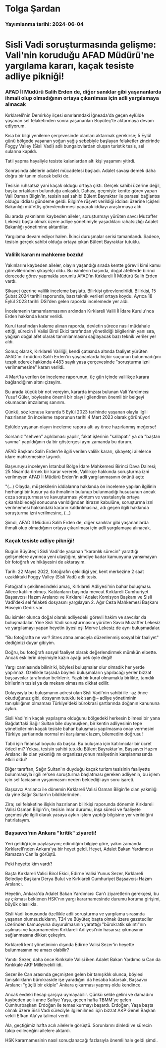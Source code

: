 # Tolga Şardan

### Yayımlanma tarihi: 2024-06-04

# Sisli Vadi soruşturmasında gelişme: Vali'nin koruduğu AFAD Müdürü'ne yargılama kararı, kaçak tesiste adliye pikniği!


### AFAD İl Müdürü Salih Erden de, diğer sanıklar gibi yaşananlarda ihmali olup olmadığının ortaya çıkarılması için adli yargılamaya alınacak



Kırklareli'nin Demirköy ilçesi sınırlarındaki İğneada'da geçen eylülde yaşanan sel felaketinden sonra yaşananları Büyüteç'te aktarmaya devam ediyorum.

Kısa bir bilgi yenileme çerçevesinde olanları aktarmak gerekirse; 5 Eylül günü bölgede yaşanan yoğun yağış sebebiyle başlayan felaketler zincirinde Foggy Valley (Sisli Vadi) adlı bungalovlardan oluşan turistik tesis, sel sularına kapıldı.

Tatil yapma hayaliyle tesiste kalanlardan altı kişi yaşamını yitirdi.

Sonrasında ailelerin adalet mücadelesi başladı. Adalet savaşı demek daha doğru bir tanım olacak belki de.

Tesisin ruhsatsız yani kaçak olduğu ortaya çıktı. Gerçek sahibi üzerine değil, başka ortakların bulunduğu anlaşıldı. Dahası, geçmişte kentte görev yapan Vali Osman Bilgin'in, tesisin asıl sahibi Bülent Bayraktar ile parasal bağlantısı olduğu iddiası gündeme geldi. Bilgin'e rüşvet verildiği iddiası üzerine İçişleri Bakanlığı müfettiş görevlendirmesi yaparak iddiayı araştırmaya aldı.

Bu arada yakınlarını kaybeden aileler, soruşturmayı yürüten savcı Muzaffer Lekesiz başta olmak üzere adliye yönetimiyle yaşadıkları rahatsızlığı Adalet Bakanlığı yönetimine aktardılar.

Yargılama devam ediyor halen. İkinci duruşmalar serisi tamamlandı. Sadece, tesisin gerçek sahibi olduğu ortaya çıkan Bülent Bayraktar tutuklu.


### Valilik kararını mahkeme bozdu!

Yakınlarını kaybeden aileler, olayın yaşandığı sırada kentte görevli kimi kamu görevlilerinden şikayetçi oldu. Bu isimlerin başında, doğal afetlerde birinci derecede görev yapmakla sorumlu AFAD'ın Kırklareli İl Müdürü Salih Erden vardı.

Şikayet üzerine valilik inceleme başlattı. Bilirkişi görevlendirildi. Bilirkişi, 15 Şubat 2024 tarihli raporunda, bazı teknik verileri ortaya koydu. Ayrıca 18 Eylül 2023 tarihli DSİ'den gelen raporda incelemede yer aldı.

İncelemenin tamamlanmasının ardından Kırklareli Valili İl İdare Kurulu'nca Erden hakkında karar verildi.

Kurul tarafından kaleme alınan raporda, devletin sürece nasıl müdahale ettiği, sürecin İl Valisi Birol Ekici tarafından yönetildiği bilgilerinin yanı sıra, yağışın doğal afet olarak tanımlanmasını sağlayacak bazı teknik veriler yer aldı.

Sonuç olarak, Kırklareli Valiliği, kendi çatısında altında faaliyet yürüten AFAD'ın il müdürü Salih Erden'in yaşananlarda hiçbir suçunun bulunmadığını tespit ederek hakkında 4483 sayılı yasa çerçevesinde "soruşturma izni verilmemesine" kararı verildi.

4 Mart'ta verilen ön inceleme raporunun, üç gün içinde valilikçe karara bağlandığının altını çizeyim.

Bu arada küçük bir not vereyim, kararda imzası bulunan Vali Yardımcısı Yusuf Güler, böylesine önemli bir olayı ilgilendiren önemli bir belgeyi okumadan imzalamış sanırım.

Çünkü, söz konusu kararda 5 Eylül 2023 tarihinde yaşanan olayla ilgili hazırlanan ön inceleme raporunun tarihi 4 Mart 2023 olarak görünüyor!

Eylülde yaşanan olayın inceleme raporu altı ay önce hazırlanmış meğerse!

Sorsanız "sehven" açıklaması yapılır, fakat işlerinin "sallapati" ya da "baştan savma" yapıldığının da bir göstergesi aynı zamanda bu durum.

AFAD Başkanı Salih Erden'le ilgili verilen valilik kararı, şikayetçi ailelerce idare mahkemesine taşındı.

Başvuruyu inceleyen İstanbul Bölge İdare Mahkemesi Birinci Dava Dairesi; 25 Nisan'da örnek bir karar vererek, Valilikçe hakkında soruşturma izni verilmeyen AFAD İl Müdürü Erden'in adli yargılanmasının önünü açtı:

"(…) Olayda, müştekilerin iddialarına hakkında ön inceleme yapılan ilgilinin herhangi bir kusur ya da ihmalinin bulunup bulunmadığı hususunun ancak ceza soruşturması ve kavuşturması yöntem ve vasıtalarıyla ortaya çıkarılabileceği sonucuna varıldığından itirazın kabulüne, soruşturma izni verilmemesi hakkındaki kararın kaldırılmasına, adı geçen ilgili hakkında soruşturma izni verilmesine, (…)

Şimdi, AFAD İl Müdürü Salih Erden de, diğer sanıklar gibi yaşananlarda ihmali olup olmadığının ortaya çıkarılması için adli yargılamaya alınacak.


### Kaçak tesiste adliye pikniği!

Bugün Büyüteç'i Sisli Vadi'de yaşanan "karanlık sürecin" yarattığı gelişmelere ayırınca yeni ulaştığım, şimdiye kadar kamuoyuna yansımayan bir fotoğrafı ve hikâyesini de aktarayım.

Tarih: 22 Mayıs 2022, fotoğrafın çekildiği yer, kent merkezine 2 saat uzaklıktaki Foggy Valley (Sisli Vadi) adlı tesis.

Fotoğrafın çekilmesindeki amaç, Kırklareli Adliyesi'nin bahar buluşması. Ailece katılım olmuş. Katılanların başında mevcut Kırklareli Cumhuriyet Başsavcısı Hazım Arslancı ve Kırklareli Adalet Komisyon Başkanı ve Sisli Vadi'deki sel felaketi dosyasını yargılayan 2. Ağır Ceza Mahkemesi Başkanı Hüseyin Gedik var.

Bu isimler olunca doğal olarak adliyedeki görevli hakim ve savcılar da buluşmadalar. Yine Sisli Vadi soruşturmasını yürüten Savcı Muzaffer Lekesiz ve yargılamayı yapan heyetin üyesi eşi Merve Lekesiz de aynı buluşmadalar.

"Bu fotoğrafta ne var? Stres atma amacıyla düzenlenmiş sosyal bir faaliyet" dediğinizi duyar gibiyim.

Doğru, bu fotoğrafı sosyal faaliyet olarak değerlendirmek mümkün elbette. Ancak eskilerin deyimiyle kazın ayağı pek öyle değil!

Yargı camiasında bilinir ki, böylesi buluşmalar olur olmadık her yerde yapılmaz. Özellikle taşrada böylesi buluşmaların yapılacağı yerler bizzat başsavcılar tarafından belirlenir. Yazılı bir kural olmamakla birlikte, tanıdık birilerinin tesisi ya da mekanı olmasına dikkat edilir.

Dolayısıyla bu buluşmanın adresi olan Sisli Vadi'nin sahibi ile –az önce okuduğunuz gibi, dosyanın tutuklu tek sanığı– adliye yönetiminin tanışıklığının olmaması Türkiye'deki bürokrasi şartlarında doğanın kanununa aykırı.

Sisli Vadi'nin kaçak yapılaşma olduğunu bölgedeki herkesin bilmesi bir yana Bağdat'taki Sağır Sultan bile duymuşken, bir kentin adliyesinin tepe yöneticilerinin kaçak tesiste bahar buluşması yapılmasına onay vermesini Türkiye şartlarında normal mi karşılamak lazım, bilemedim doğrusu!

Tabii işin finansal boyutu da başka. Bu buluşma için katılımcılar bir ücret ödedi mi? Yoksa, tesisin sahibi tutuklu Bülent Bayraktar'ın, Başsavcı Hazım Arslancı ile olan yakınlığı mı organizasyonun maliyetinin karşılanmasında etkili oldu?

Diğer taraftan, Sağır Sultan'ın duyduğu kaçak turizm tesisinin faaliyette bulunmasıyla ilgili re'sen soruşturma başlatması gereken adliyenin, bu işlem için sel faciasının yaşanmasını neden beklediği ayrı soru işareti.

Başsavcı Arslancı ile dönemin Kırklareli Valisi Osman Bilgin'le olan yakınlığı da yine Sağır Sultan'ın bildiklerinden.

Zira; sel felaketine ilişkin hazırlanan bilirkişi raporunda dönemin Kırklareli Valisi Osman Bilgin'in, tesisin imar durumu, inşa süreci ve faaliyete geçmesiyle ilgili olarak yasaya aykırı işlem yaptığı bilgisine yer verildiğini hatırlatayım.


### Başsavcı'nın Ankara "kritik" ziyareti!

Yeri geldiği için paylaşayım; edindiğim bilgiye göre, yakın zamanda Kırklareli'nden Ankara'ya bir heyet geldi. Heyet, Adalet Bakan Yardımcısı Ramazan Can'la görüştü.

Peki heyette kim vardı?

Başta Kırklareli Valisi Birol Ekici, Edirne Valisi Yunus Sezer, Kırklareli Belediye Başkanı Derya Bulut ve Kırklareli Cumhuriyet Başsavcısı Hazım Arslancı.

Heyetin, Ankara'da Adalet Bakan Yardımcısı Can'ı ziyaretlerin gerekçesi, bu ay çıkması beklenen HSK'nın yargı kararnamesinde durumu koruma girişimi, büyük olasılıkla.

Sisli Vadi konusunda özellikle adli soruşturma ve yargılama sırasında yaşanan olumsuzlukların, T24 ve Büyüteç başta olmak üzere gazeteciler üzerinden kamuoyuna duyurulmasının yarattığı "bürokratik sıkıntı"nın aşılması ve kararnameden Kırklareli Adliyesi'nin hasarsız çıkmasının sağlanmasına dikkat çekeyim.

Kırklareli kent yönetiminin dışında Edirne Valisi Sezer'in heyette bulunmasının ne amacı olabilir?

Yanıtı: Sezer, daha önce Kırıkkale Valisi iken Adalet Bakan Yardımcısı Can da Kırıkkale AKP Milletvekili idi.

Sezer ile Can arasında geçmişten gelen bir tanışıklık olunca, böylesi tanışıklıkların bürokraside işe yaradığını da hesaba katarsak, Başsavcı Arslancı "güçlü bir ekiple" Ankara çıkarması yapmış oldu kendince.

Ancak evdeki hesap çarşıya uymayabilir. Çünkü selde gelini ve damadını kaybeden acılı anne Safiye Yaşa, geçen hafta TBMM'ye gelen Cumhurbaşkanı Erdoğan ile temas kurmayı başardı. Erdoğan, Yaşa başta olmak üzere Sisli Vadi süreciyle ilgilenilmesi için bizzat AKP Genel Başkan vekili Efkan Ala'ya talimat verdi.

Ala, geçtiğimiz hafta acılı ailelerle görüştü. Sorunlarını dinledi ve sürecin takip edileceğini ailelere aktardı.

HSK kararnamesinin nasıl sonuçlanacağı fazlasıyla önemli hale geldi şimdi.

